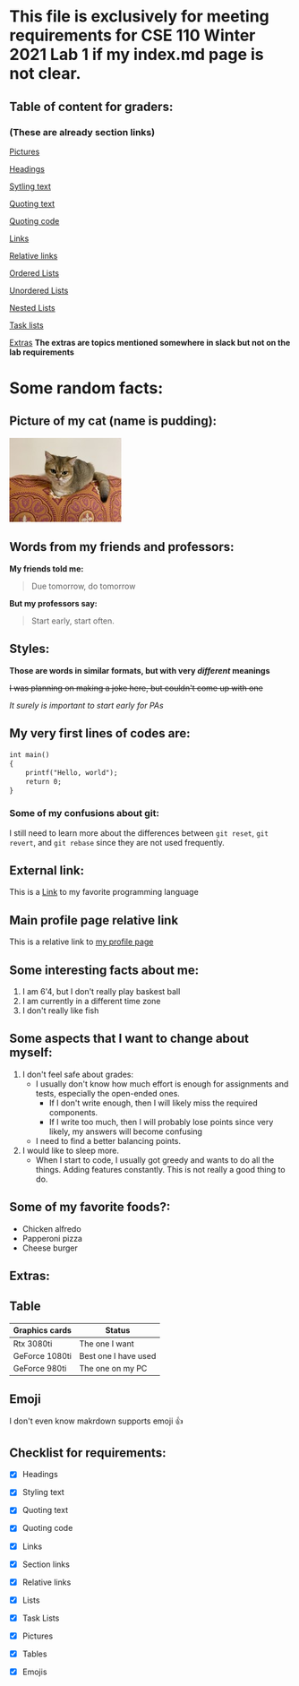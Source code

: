 # This file is exclusively for meeting requirements for CSE 110 Winter 2021 Lab 1 if my index.md page is not clear.

## Table of content for graders:
### (These are already section links)
[Pictures](#picture-of-my-cat-name-is-pudding)

[Headings](#some-random-facts)

[Sytling text](#styles)

[Quoting text](#words-from-my-friends-and-professors)

[Quoting code](#my-very-first-lines-of-codes-are)

[Links](#external-link)

[Relative links](#main-profile-page-relative-link)

[Ordered Lists](#some-interesting-facts-about-me)

[Unordered Lists](#some-of-my-favorite-foods)

[Nested Lists](#some-aspects-that-i-want-to-change-about-myself)

[Task lists](#checklist-for-requirements)

[Extras](#extras)
**The extras are topics mentioned somewhere in slack but not on the lab requirements**

# Some random facts:

## Picture of my cat (name is pudding):
![Cat](cat.jpeg)

## Words from my friends and professors:
**My friends told me:**
> Due tomorrow, do tomorrow  

**But my professors say:**
> Start early, start often.

## Styles:
**Those are words in similar formats, but with very _different_ meanings**

~~I was planning on making a joke here, but couldn't come up with one~~

*It surely is important to start early for PAs*

## My very first lines of codes are:
```
int main()
{
    printf("Hello, world");
    return 0;
}
```
### Some of my confusions about git:
I still need to learn more about the differences between `git reset`, `git revert`, and `git rebase` since they are not used frequently.

## External link:
This is a [Link](https://www.python.org/) to my favorite programming language

## Main profile page relative link
This is a relative link to [my profile page](index.md)

## Some interesting facts about me:
1. I am 6'4, but I don't really play baskest ball
2. I am currently in a different time zone
3. I don't really like fish

## Some aspects that I want to change about myself:
1. I don't feel safe about grades:
   - I usually don't know how much effort is enough for assignments and tests, especially the open-ended ones. 
     - If I don't write enough, then I will likely miss the required components.
     - If I write too much, then I will probably lose points since very likely, my answers will become confusing
   - I need to find a better balancing points.
2. I would like to sleep more.
   - When I start to code, I usually got greedy and wants to do all the things. Adding features constantly. This is not really a good thing to do.

## Some of my favorite foods?:
- Chicken alfredo 
- Papperoni pizza
- Cheese burger

## Extras:
## Table
| Graphics cards | Status               |
| -------------- | -------------------- |
| Rtx 3080ti     | The one I want       |
| GeForce 1080ti | Best one I have used |
| GeForce 980ti  | The one on my PC     |

## Emoji
I don't even know makrdown supports emoji :+1:

## Checklist for requirements:
- [x] Headings
- [x] Styling text
- [x] Quoting text
- [x] Quoting code
- [x] Links
- [x] Section links
- [x] Relative links
- [x] Lists
- [x] Task Lists
- [x] Pictures
- [x] Tables
- [x] Emojis
  